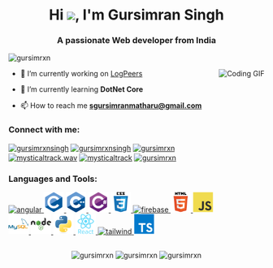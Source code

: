 <h1 align="center">Hi  <img src="https://media.giphy.com/media/hvRJCLFzcasrR4ia7z/giphy.gif" width="4%">, I'm Gursimran Singh</h1>
<h3 align="center">A passionate Web developer from India</h3>

<p align="left"> <img src="https://visitcount.itsvg.in/api?id=Gursimrxn&icon=2&color=9" alt="gursimrxn" /> </p>
    <img align="right" src="https://media4.giphy.com/media/v1.Y2lkPTc5MGI3NjExbXhyaTQ1YXN0a3hiMHUzNTcwM2hqMDdkaXI5Njk5cXV6c2R6NmU1ZSZlcD12MV9pbnRlcm5hbF9naWZfYnlfaWQmY3Q9Zw/JqmupuTVZYaQX5s094/giphy.webp" alt="Coding GIF" height="250" />
    
- 🔭 I’m currently working on [LogPeers](https://logpeers.vercel.app)

- 🌱 I’m currently learning **DotNet Core**

- 📫 How to reach me **sgursimranmatharu@gmail.com**

<h3 align="left">Connect with me:</h3>
<p align="left">
<a href="https://twitter.com/gursimrxnsingh" target="blank"><img align="center" src="https://raw.githubusercontent.com/rahuldkjain/github-profile-readme-generator/master/src/images/icons/Social/twitter.svg" alt="gursimrxnsingh" height="30" width="40" /></a>
<a href="https://linkedin.com/in/gursimrxnsingh" target="blank"><img align="center" src="https://raw.githubusercontent.com/rahuldkjain/github-profile-readme-generator/master/src/images/icons/Social/linked-in-alt.svg" alt="gursimrxnsingh" height="30" width="40" /></a>
<a href="https://kaggle.com/gursimrxn" target="blank"><img align="center" src="https://raw.githubusercontent.com/rahuldkjain/github-profile-readme-generator/master/src/images/icons/Social/kaggle.svg" alt="gursimrxn" height="30" width="40" /></a>
<a href="https://instagram.com/mysticaltrack.wav" target="blank"><img align="center" src="https://raw.githubusercontent.com/rahuldkjain/github-profile-readme-generator/master/src/images/icons/Social/instagram.svg" alt="mysticaltrack.wav" height="30" width="40" /></a>
<a href="https://www.youtube.com/c/mysticaltrack" target="blank"><img align="center" src="https://raw.githubusercontent.com/rahuldkjain/github-profile-readme-generator/master/src/images/icons/Social/youtube.svg" alt="mysticaltrack" height="30" width="40" /></a>
<a href="https://www.leetcode.com/gursimrxn" target="blank"><img align="center" src="https://raw.githubusercontent.com/rahuldkjain/github-profile-readme-generator/master/src/images/icons/Social/leet-code.svg" alt="gursimrxn" height="30" width="40" /></a>
</p>

<h3 align="left">Languages and Tools:</h3>
<p align="left"> 
  <a href="https://angular.io" target="_blank" rel="noreferrer"> <img src="https://angular.io/assets/images/logos/angular/angular.svg" alt="angular" width="40" height="40"/> </a> 
  <a href="https://www.cprogramming.com/" target="_blank" rel="noreferrer"> <img src="https://raw.githubusercontent.com/devicons/devicon/master/icons/c/c-original.svg" alt="c" width="40" height="40"/> </a> 
  <a href="https://www.w3schools.com/cpp/" target="_blank" rel="noreferrer"> <img src="https://raw.githubusercontent.com/devicons/devicon/master/icons/cplusplus/cplusplus-original.svg" alt="cplusplus" width="40" height="40"/> </a> 
  <a href="https://www.w3schools.com/cs/" target="_blank" rel="noreferrer"> <img src="https://raw.githubusercontent.com/devicons/devicon/master/icons/csharp/csharp-original.svg" alt="csharp" width="40" height="40"/> </a> 
  <a href="https://www.w3schools.com/css/" target="_blank" rel="noreferrer"> <img src="https://raw.githubusercontent.com/devicons/devicon/master/icons/css3/css3-original-wordmark.svg" alt="css3" width="40" height="40"/> </a> 
  <a href="https://firebase.google.com/" target="_blank" rel="noreferrer"> <img src="https://www.vectorlogo.zone/logos/firebase/firebase-icon.svg" alt="firebase" width="40" height="40"/> </a> 
  <a href="https://www.w3.org/html/" target="_blank" rel="noreferrer"> <img src="https://raw.githubusercontent.com/devicons/devicon/master/icons/html5/html5-original-wordmark.svg" alt="html5" width="40" height="40"/> </a> 
  <a href="https://developer.mozilla.org/en-US/docs/Web/JavaScript" target="_blank" rel="noreferrer"> <img src="https://raw.githubusercontent.com/devicons/devicon/master/icons/javascript/javascript-original.svg" alt="javascript" width="40" height="40"/> </a> 
  <a href="https://www.mysql.com/" target="_blank" rel="noreferrer"> <img src="https://raw.githubusercontent.com/devicons/devicon/master/icons/mysql/mysql-original-wordmark.svg" alt="mysql" width="40" height="40"/> </a> 
  <a href="https://nodejs.org" target="_blank" rel="noreferrer"> <img src="https://raw.githubusercontent.com/devicons/devicon/master/icons/nodejs/nodejs-original-wordmark.svg" alt="nodejs" width="40" height="40"/> </a> 
  <a href="https://www.python.org" target="_blank" rel="noreferrer"> <img src="https://raw.githubusercontent.com/devicons/devicon/master/icons/python/python-original.svg" alt="python" width="40" height="40"/> </a> 
  <a href="https://reactjs.org/" target="_blank" rel="noreferrer"> <img src="https://raw.githubusercontent.com/devicons/devicon/master/icons/react/react-original-wordmark.svg" alt="react" width="40" height="40"/> </a> 
  <a href="https://tailwindcss.com/" target="_blank" rel="noreferrer"> <img src="https://www.vectorlogo.zone/logos/tailwindcss/tailwindcss-icon.svg" alt="tailwind" width="40" height="40"/> </a> 
  <a href="https://www.typescriptlang.org/" target="_blank" rel="noreferrer"> <img src="https://raw.githubusercontent.com/devicons/devicon/master/icons/typescript/typescript-original.svg" alt="typescript" width="40" height="40"/> </a> 
</p>

<div align="center" style="margin-top: 30px;">
  <img height="150px" src="https://github-readme-stats.vercel.app/api/top-langs?username=gursimrxn&show_icons=true&locale=en&layout=compact" alt="gursimrxn" />
  <img height="150px" src="https://github-readme-stats.vercel.app/api?username=gursimrxn&show_icons=true&theme=merko&hide_border=true&locale=en" alt="gursimrxn" />
  <img height="150px" src="https://github-readme-streak-stats.herokuapp.com/?user=gursimrxn&theme=dark" alt="gursimrxn" />
</div>
